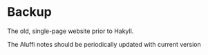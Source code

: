 # Backup

The old, single-page website prior to Hakyll.

The Aluffi notes should be periodically updated with current version
